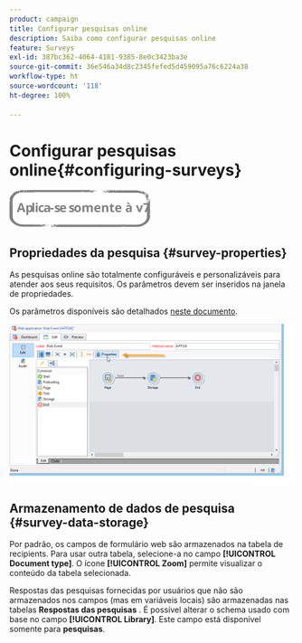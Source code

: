 ```yaml
---
product: campaign
title: Configurar pesquisas online
description: Saiba como configurar pesquisas online
feature: Surveys
exl-id: 387bc362-4064-4181-9385-8e0c3423ba3e
source-git-commit: 36e546a34d8c2345fefed5d459095a76c6224a38
workflow-type: ht
source-wordcount: '118'
ht-degree: 100%

---
```


# Configurar pesquisas online{#configuring-surveys}

![](../../assets/v7-only.svg)

## Propriedades da pesquisa {#survey-properties}

As pesquisas online são totalmente configuráveis e personalizáveis para atender aos seus requisitos. Os parâmetros devem ser inseridos na janela de propriedades.

Os parâmetros disponíveis são detalhados [neste documento](../../web/using/defining-web-forms-properties.md).

![](assets/s_ncs_admin_survey_properties_general.png)

## Armazenamento de dados de pesquisa {#survey-data-storage}

Por padrão, os campos de formulário web são armazenados na tabela de recipients. Para usar outra tabela, selecione-a no campo **[!UICONTROL Document type]**. O ícone **[!UICONTROL Zoom]** permite visualizar o conteúdo da tabela selecionada.

Respostas das pesquisas fornecidas por usuários que não são armazenados nos campos (mas em variáveis locais) são armazenadas nas tabelas **Respostas das pesquisas** . É possível alterar o schema usado com base no campo **[!UICONTROL Library]**. Este campo está disponível somente para **pesquisas**.
